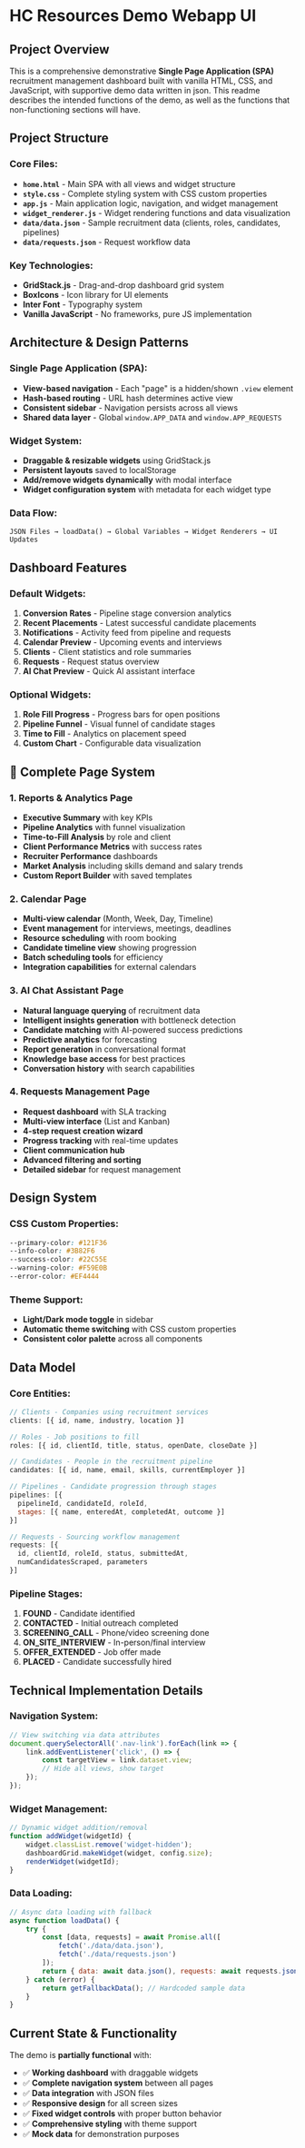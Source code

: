 # HC Resources Demo Webapp UI

## **Project Overview**

This is a comprehensive demonstrative **Single Page Application (SPA)** recruitment management dashboard built with vanilla HTML, CSS, and JavaScript, with supportive demo data written in json.
This readme describes the intended functions of the demo, as well as the functions that non-functioning sections will have.

## **Project Structure**

### **Core Files:**
- **`home.html`** - Main SPA with all views and widget structure
- **`style.css`** - Complete styling system with CSS custom properties
- **`app.js`** - Main application logic, navigation, and widget management
- **`widget_renderer.js`** - Widget rendering functions and data visualization
- **`data/data.json`** - Sample recruitment data (clients, roles, candidates, pipelines)
- **`data/requests.json`** - Request workflow data

### **Key Technologies:**
- **GridStack.js** - Drag-and-drop dashboard grid system
- **BoxIcons** - Icon library for UI elements
- **Inter Font** - Typography system
- **Vanilla JavaScript** - No frameworks, pure JS implementation

## **Architecture & Design Patterns**

### **Single Page Application (SPA):**
- **View-based navigation** - Each "page" is a hidden/shown `.view` element
- **Hash-based routing** - URL hash determines active view
- **Consistent sidebar** - Navigation persists across all views
- **Shared data layer** - Global `window.APP_DATA` and `window.APP_REQUESTS`

### **Widget System:**
- **Draggable & resizable widgets** using GridStack.js
- **Persistent layouts** saved to localStorage
- **Add/remove widgets dynamically** with modal interface
- **Widget configuration system** with metadata for each widget type

### **Data Flow:**
```
JSON Files → loadData() → Global Variables → Widget Renderers → UI Updates
```

## **Dashboard Features**

### **Default Widgets:**
1. **Conversion Rates** - Pipeline stage conversion analytics
2. **Recent Placements** - Latest successful candidate placements
3. **Notifications** - Activity feed from pipeline and requests
4. **Calendar Preview** - Upcoming events and interviews
5. **Clients** - Client statistics and role summaries
6. **Requests** - Request status overview
7. **AI Chat Preview** - Quick AI assistant interface

### **Optional Widgets:**
1. **Role Fill Progress** - Progress bars for open positions
2. **Pipeline Funnel** - Visual funnel of candidate stages
3. **Time to Fill** - Analytics on placement speed
4. **Custom Chart** - Configurable data visualization

## 🔗 **Complete Page System**

### **1. Reports & Analytics Page**
- **Executive Summary** with key KPIs
- **Pipeline Analytics** with funnel visualization
- **Time-to-Fill Analysis** by role and client
- **Client Performance Metrics** with success rates
- **Recruiter Performance** dashboards
- **Market Analysis** including skills demand and salary trends
- **Custom Report Builder** with saved templates

### **2. Calendar Page**
- **Multi-view calendar** (Month, Week, Day, Timeline)
- **Event management** for interviews, meetings, deadlines
- **Resource scheduling** with room booking
- **Candidate timeline view** showing progression
- **Batch scheduling tools** for efficiency
- **Integration capabilities** for external calendars

### **3. AI Chat Assistant Page**
- **Natural language querying** of recruitment data
- **Intelligent insights generation** with bottleneck detection
- **Candidate matching** with AI-powered success predictions
- **Predictive analytics** for forecasting
- **Report generation** in conversational format
- **Knowledge base access** for best practices
- **Conversation history** with search capabilities

### **4. Requests Management Page**
- **Request dashboard** with SLA tracking
- **Multi-view interface** (List and Kanban)
- **4-step request creation wizard**
- **Progress tracking** with real-time updates
- **Client communication hub**
- **Advanced filtering and sorting**
- **Detailed sidebar** for request management

## **Design System**

### **CSS Custom Properties:**
```css
--primary-color: #121F36
--info-color: #3B82F6
--success-color: #22C55E
--warning-color: #F59E0B
--error-color: #EF4444
```

### **Theme Support:**
- **Light/Dark mode toggle** in sidebar
- **Automatic theme switching** with CSS custom properties
- **Consistent color palette** across all components

## **Data Model**

### **Core Entities:**
```javascript
// Clients - Companies using recruitment services
clients: [{ id, name, industry, location }]

// Roles - Job positions to fill
roles: [{ id, clientId, title, status, openDate, closeDate }]

// Candidates - People in the recruitment pipeline
candidates: [{ id, name, email, skills, currentEmployer }]

// Pipelines - Candidate progression through stages
pipelines: [{ 
  pipelineId, candidateId, roleId,
  stages: [{ name, enteredAt, completedAt, outcome }]
}]

// Requests - Sourcing workflow management
requests: [{ 
  id, clientId, roleId, status, submittedAt,
  numCandidatesScraped, parameters
}]
```

### **Pipeline Stages:**
1. **FOUND** - Candidate identified
2. **CONTACTED** - Initial outreach completed
3. **SCREENING_CALL** - Phone/video screening done
4. **ON_SITE_INTERVIEW** - In-person/final interview
5. **OFFER_EXTENDED** - Job offer made
6. **PLACED** - Candidate successfully hired

## **Technical Implementation Details**

### **Navigation System:**
```javascript
// View switching via data attributes
document.querySelectorAll('.nav-link').forEach(link => {
    link.addEventListener('click', () => {
        const targetView = link.dataset.view;
        // Hide all views, show target
    });
});
```

### **Widget Management:**
```javascript
// Dynamic widget addition/removal
function addWidget(widgetId) {
    widget.classList.remove('widget-hidden');
    dashboardGrid.makeWidget(widget, config.size);
    renderWidget(widgetId);
}
```

### **Data Loading:**
```javascript
// Async data loading with fallback
async function loadData() {
    try {
        const [data, requests] = await Promise.all([
            fetch('./data/data.json'),
            fetch('./data/requests.json')
        ]);
        return { data: await data.json(), requests: await requests.json() };
    } catch (error) {
        return getFallbackData(); // Hardcoded sample data
    }
}
```

## **Current State & Functionality**

The demo is **partially functional** with:
- ✅ **Working dashboard** with draggable widgets
- ✅ **Complete navigation system** between all pages
- ✅ **Data integration** with JSON files
- ✅ **Responsive design** for all screen sizes
- ✅ **Fixed widget controls** with proper button behavior
- ✅ **Comprehensive styling** with theme support
- ✅ **Mock data** for demonstration purposes
